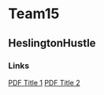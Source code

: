 # Team15

## HeslingtonHustle

### Links
[PDF Title 1](https://<username>.github.io/<repository-name>/<path-to-pdf-1>)
[PDF Title 2](https://<username>.github.io/<repository-name>/<path-to-pdf-2>)
